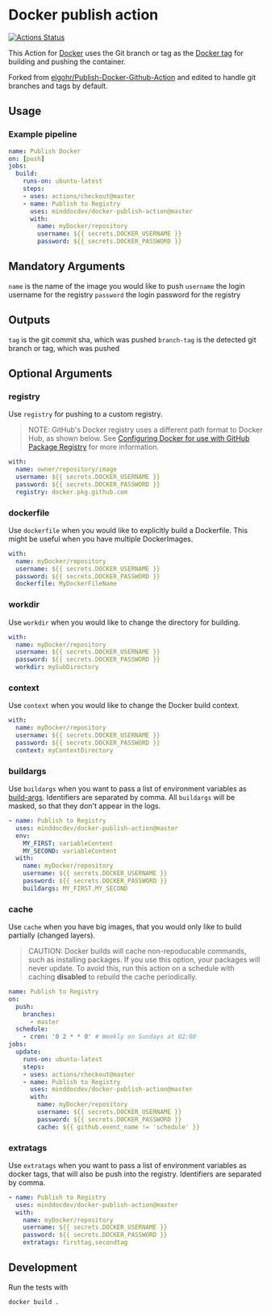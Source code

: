 # Docker publish action

[![Actions Status](https://github.com/minddocdev/docker-publish-action/workflows/test/badge.svg)](https://github.com/minddocdev/docker-publish-action/actions)

This Action for [Docker](https://www.docker.com/) uses the Git branch or tag as
the [Docker tag](https://docs.docker.com/engine/reference/commandline/tag/)
for building and pushing the container.

Forked from [elgohr/Publish-Docker-Github-Action](https://github.com/elgohr/Publish-Docker-Github-Action)
and edited to handle git branches and tags by default.

## Usage

### Example pipeline

```yaml
name: Publish Docker
on: [push]
jobs:
  build:
    runs-on: ubuntu-latest
    steps:
    - uses: actions/checkout@master
    - name: Publish to Registry
      uses: minddocdev/docker-publish-action@master
      with:
        name: myDocker/repository
        username: ${{ secrets.DOCKER_USERNAME }}
        password: ${{ secrets.DOCKER_PASSWORD }}
```

## Mandatory Arguments

`name` is the name of the image you would like to push
`username` the login username for the registry
`password` the login password for the registry

## Outputs

`tag` is the git commit sha, which was pushed
`branch-tag` is the detected git branch or tag, which was pushed

## Optional Arguments

### registry

Use `registry` for pushing to a custom registry.
> NOTE: GitHub's Docker registry uses a different path format to Docker Hub, as shown below.
> See [Configuring Docker for use with GitHub Package Registry](https://help.github.com/en/github/managing-packages-with-github-package-registry/configuring-docker-for-use-with-github-package-registry#publishing-a-package)
> for more information.

```yaml
with:
  name: owner/repository/image
  username: ${{ secrets.DOCKER_USERNAME }}
  password: ${{ secrets.DOCKER_PASSWORD }}
  registry: docker.pkg.github.com
```

### dockerfile

Use `dockerfile` when you would like to explicitly build a Dockerfile.
This might be useful when you have multiple DockerImages.

```yaml
with:
  name: myDocker/repository
  username: ${{ secrets.DOCKER_USERNAME }}
  password: ${{ secrets.DOCKER_PASSWORD }}
  dockerfile: MyDockerFileName
```

### workdir

Use `workdir` when you would like to change the directory for building.

```yaml
with:
  name: myDocker/repository
  username: ${{ secrets.DOCKER_USERNAME }}
  password: ${{ secrets.DOCKER_PASSWORD }}
  workdir: mySubDirectory
```

### context

Use `context` when you would like to change the Docker build context.

```yaml
with:
  name: myDocker/repository
  username: ${{ secrets.DOCKER_USERNAME }}
  password: ${{ secrets.DOCKER_PASSWORD }}
  context: myContextDirectory
```

### buildargs

Use `buildargs` when you want to pass a list of environment variables as [build-args](https://docs.docker.com/engine/reference/commandline/build/#set-build-time-variables---build-arg).
Identifiers are separated by comma.
All `buildargs` will be masked, so that they don't appear in the logs.

```yaml
- name: Publish to Registry
  uses: minddocdev/docker-publish-action@master
  env:
    MY_FIRST: variableContent
    MY_SECOND: variableContent
  with:
    name: myDocker/repository
    username: ${{ secrets.DOCKER_USERNAME }}
    password: ${{ secrets.DOCKER_PASSWORD }}
    buildargs: MY_FIRST,MY_SECOND
```

### cache

Use `cache` when you have big images, that you would only like to build partially (changed layers).
> CAUTION: Docker builds will cache non-repoducable commands, such as installing packages.
> If you use this option, your packages will never update.
> To avoid this, run this action on a schedule with caching **disabled**
> to rebuild the cache periodically.

```yaml
name: Publish to Registry
on:
  push:
    branches:
      - master
  schedule:
    - cron: '0 2 * * 0' # Weekly on Sundays at 02:00
jobs:
  update:
    runs-on: ubuntu-latest
    steps:
    - uses: actions/checkout@master
    - name: Publish to Registry
      uses: minddocdev/docker-publish-action@master
      with:
        name: myDocker/repository
        username: ${{ secrets.DOCKER_USERNAME }}
        password: ${{ secrets.DOCKER_PASSWORD }}
        cache: ${{ github.event_name != 'schedule' }}
```

### extratags

Use `extratags` when you want to pass a list of environment variables as docker tags,
that will also be push into the registry.
Identifiers are separated by comma.

```yaml
- name: Publish to Registry
  uses: minddocdev/docker-publish-action@master
  with:
    name: myDocker/repository
    username: ${{ secrets.DOCKER_USERNAME }}
    password: ${{ secrets.DOCKER_PASSWORD }}
    extratags: firsttag,secondtag
```

## Development

Run the tests with

```sh
docker build .
```
